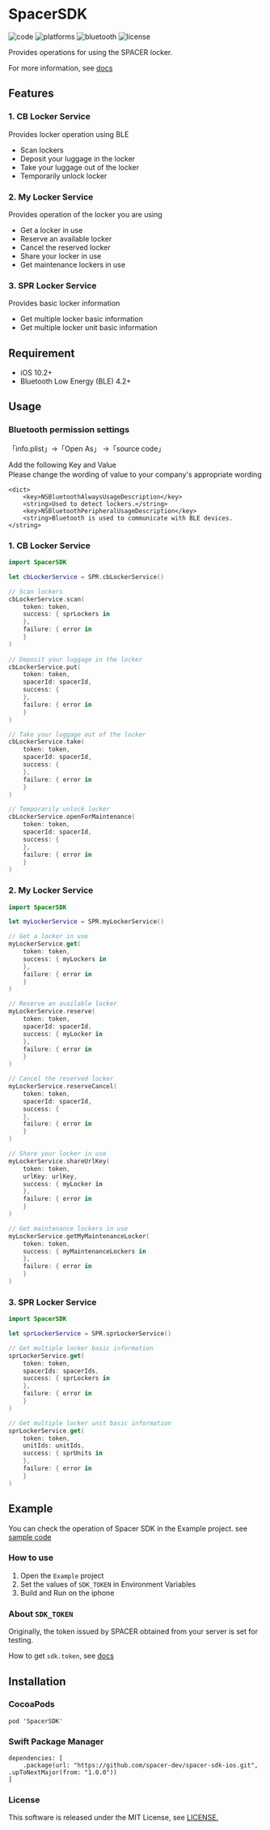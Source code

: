 # SpacerSDK

![code](https://img.shields.io/badge/Swift-5.0%2B-orange)
![platforms](https://img.shields.io/badge/IOS-10.2%2B-orange)
![bluetooth](https://img.shields.io/badge/bluetooth-4.2%2B-brightgreen)
![license](https://img.shields.io/github/license/spacer-dev/spacer-sdk-ios)


Provides operations for using the SPACER locker.

For more information, see [docs](https://rogue-flight-1e9.notion.site/SPACER-API-5d3f6b8831be484e94497ac822099270)

## Features

### 1. CB Locker Service

Provides locker operation using BLE

- Scan lockers
- Deposit your luggage in the locker
- Take your luggage out of the locker
- Temporarily unlock locker

### 2. My Locker Service

Provides operation of the locker you are using

- Get a locker in use
- Reserve an available locker
- Cancel the reserved locker
- Share your locker in use
- Get maintenance lockers in use

### 3. SPR Locker Service

Provides basic locker information

- Get multiple locker basic information
- Get multiple locker unit basic information  
  
## Requirement

- iOS 10.2+
- Bluetooth Low Energy (BLE) 4.2+

## Usage

### Bluetooth permission settings

「info.plist」→「Open As」 →「source code」　　

Add the following Key and Value           
Please change the wording of value to your company's appropriate wording　　

```
<dict>
    <key>NSBluetoothAlwaysUsageDescription</key>
    <string>Used to detect lockers.</string>
    <key>NSBluetoothPeripheralUsageDescription</key>
    <string>Bluetooth is used to communicate with BLE devices.</string>
```

### 1. CB Locker Service

```swift
import SpacerSDK

let cbLockerService = SPR.cbLockerService()

// Scan lockers
cbLockerService.scan(
    token: token,
    success: { sprLockers in
    },
    failure: { error in
    }
)
   
// Deposit your luggage in the locker    
cbLockerService.put(
    token: token,
    spacerId: spacerId,
    success: {
    },
    failure: { error in
    }
)

// Take your luggage out of the locker   
cbLockerService.take(
    token: token,
    spacerId: spacerId,
    success: {
    },
    failure: { error in
    }
)

// Temporarily unlock locker
cbLockerService.openForMaintenance(
    token: token,
    spacerId: spacerId,
    success: {
    },
    failure: { error in
    }
)
```

### 2. My Locker Service

```swift
import SpacerSDK

let myLockerService = SPR.myLockerService()

// Get a locker in use
myLockerService.get(
    token: token,
    success: { myLockers in
    },
    failure: { error in
    }
)

// Reserve an available locker
myLockerService.reserve(
    token: token,
    spacerId: spacerId,
    success: { myLocker in
    },
    failure: { error in
    }
)

// Cancel the reserved locker
myLockerService.reserveCancel(
    token: token,
    spacerId: spacerId,
    success: {
    },
    failure: { error in
    }
)

// Share your locker in use
myLockerService.shareUrlKey(
    token: token,
    urlKey: urlKey,
    success: { myLocker in
    },
    failure: { error in
    }
)

// Get maintenance lockers in use
myLockerService.getMyMaintenanceLocker(
    token: token,
    success: { myMaintenanceLockers in
    },
    failure: { error in
    }
)
```

### 3. SPR Locker Service

```swift
import SpacerSDK

let sprLockerService = SPR.sprLockerService()

// Get multiple locker basic information
sprLockerService.get(
    token: token,
    spacerIds: spacerIds,
    success: { sprLockers in
    },
    failure: { error in
    }
)

// Get multiple locker unit basic information
sprLockerService.get(
    token: token,
    unitIds: unitIds,
    success: { sprUnits in
    },
    failure: { error in
    }
)

```

## Example

You can check the operation of Spacer SDK in the Example project. see [sample code](https://github.com/spacer-dev/spacer-sdk-ios/tree/master/Example/Sources)    

### How to use

1. Open the `Example` project
2. Set the values of `SDK_TOKEN` in Environment Variables
3. Build and Run on the iphone

### About `SDK_TOKEN`

Originally, the token issued by SPACER obtained from your server is set for testing.

How to get `sdk.token`, see [docs](https://rogue-flight-1e9.notion.site/SPACER-API-5d3f6b8831be484e94497ac822099270)


## Installation

### CocoaPods

```
pod 'SpacerSDK'
```

### Swift Package Manager

```
dependencies: [
    .package(url: "https://github.com/spacer-dev/spacer-sdk-ios.git", .upToNextMajor(from: "1.0.0"))
]
```

### License
This software is released under the MIT License, see [LICENSE.](https://github.com/spacer-dev/spacer-sdk-ios/blob/master/LICENSE)
